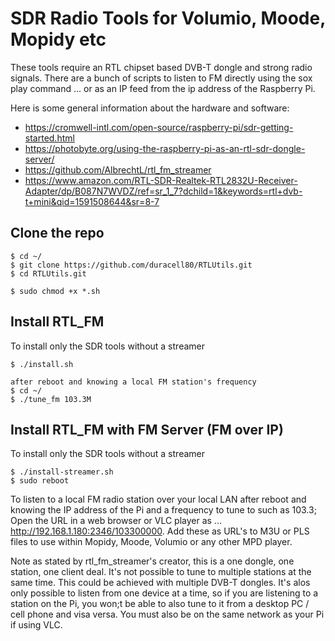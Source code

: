 # SDR Radio Tools for Volumio, Moode, Mopidy etc
These tools require an RTL chipset based DVB-T dongle and strong radio signals. There are a bunch of scripts to listen to FM directly using the sox play command ... or as an IP feed from the ip address of the Raspberry Pi.

Here is some general information about the hardware and software:

- https://cromwell-intl.com/open-source/raspberry-pi/sdr-getting-started.html
- https://photobyte.org/using-the-raspberry-pi-as-an-rtl-sdr-dongle-server/
- https://github.com/AlbrechtL/rtl_fm_streamer
- https://www.amazon.com/RTL-SDR-Realtek-RTL2832U-Receiver-Adapter/dp/B087N7WVDZ/ref=sr_1_7?dchild=1&keywords=rtl+dvb-t+mini&qid=1591508644&sr=8-7

## Clone the repo

```
$ cd ~/
$ git clone https://github.com/duracell80/RTLUtils.git
$ cd RTLUtils.git

$ sudo chmod +x *.sh
```

## Install RTL_FM
To install only the SDR tools without a streamer
```
$ ./install.sh

after reboot and knowing a local FM station's frequency
$ cd ~/
$ ./tune_fm 103.3M
```
## Install RTL_FM with FM Server (FM over IP)
To install only the SDR tools without a streamer
```
$ ./install-streamer.sh
$ sudo reboot
```

To listen to a local FM radio station over your local LAN after reboot and knowing the IP address of the Pi and a frequency to tune to such as 103.3; Open the URL in a web browser or VLC player as ... http://192.168.1.180:2346/103300000. Add these as URL's to M3U or PLS files to use within Mopidy, Moode, Volumio or any other MPD player.

Note as stated by rtl_fm_streamer's creator, this is a one dongle, one station, one client deal. It's not possible to tune to multiple stations at the same time. This could be achieved with multiple DVB-T dongles. It's alos only possible to listen from one device at a time, so if you are listening to a station on the Pi, you won;t be able to also tune to it from a desktop PC / cell phone and visa versa. You must also be on the same network as your Pi if using VLC.
